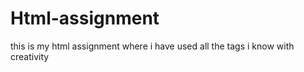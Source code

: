 # Html-assignment
this is my html assignment where i have used all the tags i know with creativity 
